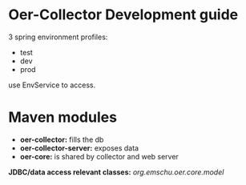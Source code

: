 # Oer-Collector Development guide
 
3 spring environment profiles: 
- test
- dev
- prod

use EnvService to access.

# Maven modules

- **oer-collector:** fills the db
- **oer-collector-server:** exposes data
- **oer-core:** is shared by collector and web server

**JDBC/data access relevant classes:** *org.emschu.oer.core.model*
